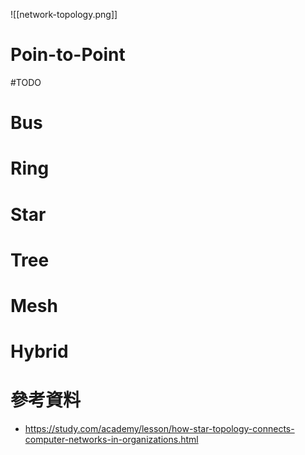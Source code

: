 ![[network-topology.png]]

# Poin-to-Point

#TODO 

# Bus

# Ring

# Star

# Tree

# Mesh

# Hybrid

# 參考資料

- <https://study.com/academy/lesson/how-star-topology-connects-computer-networks-in-organizations.html>

